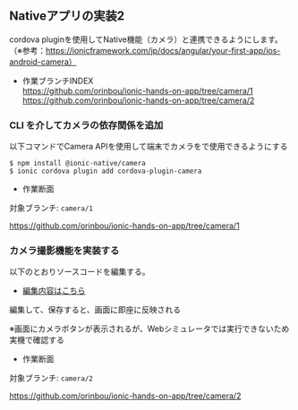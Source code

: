 ## Nativeアプリの実装2

cordova pluginを使用してNative機能（カメラ）と連携できるようにします。
（※参考：https://ionicframework.com/jp/docs/angular/your-first-app/ios-android-camera）

* 作業ブランチINDEX  
https://github.com/orinbou/ionic-hands-on-app/tree/camera/1
https://github.com/orinbou/ionic-hands-on-app/tree/camera/2

### CLI を介してカメラの依存関係を追加

以下コマンドでCamera APIを使用して端末でカメラをで使用できるようにする

```
$ npm install @ionic-native/camera
$ ionic cordova plugin add cordova-plugin-camera
```

+ 作業断面

対象ブランチ: `camera/1` 

https://github.com/orinbou/ionic-hands-on-app/tree/camera/1

### カメラ撮影機能を実装する

以下のとおりソースコードを編集する。

* [編集内容はこちら](https://github.com/orinbou/ionic-hands-on-app/compare/camera/1...camera/2)

編集して、保存すると、画面に即座に反映される

※画面にカメラボタンが表示されるが、Webシミュレータでは実行できないため実機で確認する

+ 作業断面

対象ブランチ: `camera/2` 

https://github.com/orinbou/ionic-hands-on-app/tree/camera/2
